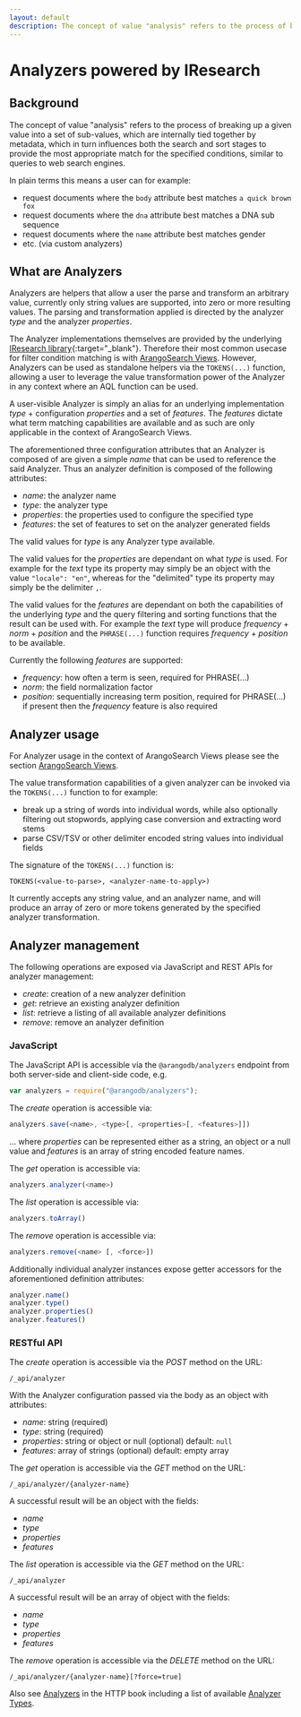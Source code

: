 ```yaml
---
layout: default
description: The concept of value "analysis" refers to the process of breaking up a givenvalue into a set of sub-values, which are internally tied together by metadata,which in turn influences both the search and sort stages to provide the mostappropriate match for the specified conditions, similar to queries to websearch engines
---
```

# Analyzers powered by IResearch

## Background

The concept of value "analysis" refers to the process of breaking up a given
value into a set of sub-values, which are internally tied together by metadata,
which in turn influences both the search and sort stages to provide the most
appropriate match for the specified conditions, similar to queries to web
search engines.

In plain terms this means a user can for example:

- request documents where the `body` attribute best matches `a quick brown fox`
- request documents where the `dna` attribute best matches a DNA sub sequence
- request documents where the `name` attribute best matches gender
- etc. (via custom analyzers)

## What are Analyzers

Analyzers are helpers that allow a user the parse and transform an arbitrary
value, currently only string values are supported, into zero or more resulting
values. The parsing and transformation applied is directed by the analyzer
*type* and the analyzer *properties*.

The Analyzer implementations themselves are provided by the underlying
[IResearch library](https://github.com/iresearch-toolkit/iresearch){:target="_blank"}.
Therefore their most common usecase for filter condition matching is with
[ArangoSearch Views](views-arangosearch.html).
However, Analyzers can be used as standalone helpers via the `TOKENS(...)`
function, allowing a user to leverage the value transformation power of the
Analyzer in any context where an AQL function can be used.

A user-visible Analyzer is simply an alias for an underlying implementation
*type* + configuration *properties* and a set of *features*. The *features*
dictate what term matching capabilities are available and as such are only
applicable in the context of ArangoSearch Views.

The aforementioned three configuration attributes that an Analyzer is composed
of are given a simple *name* that can be used to reference the said Analyzer.
Thus an analyzer definition is composed of the following attributes:

- *name*: the analyzer name
- *type*: the analyzer type
- *properties*: the properties used to configure the specified type
- *features*: the set of features to set on the analyzer generated fields

The valid values for *type* is any Analyzer type available.

The valid values for the *properties* are dependant on what *type* is used. For
example for the *text* type its property may simply be an object with the value
`"locale": "en"`, whereas for the "delimited" type its property may simply be
the delimiter `,`.

The valid values for the *features* are dependant on both the capabilities of
the underlying *type* and the query filtering and sorting functions that the
result can be used with. For example the *text* type will produce
*frequency* + *norm* + *position* and the `PHRASE(...)` function requires
*frequency* + *position* to be available.

Currently the following *features* are supported:

- *frequency*: how often a term is seen, required for PHRASE(...)
- *norm*: the field normalization factor
- *position*: sequentially increasing term position, required for PHRASE(...)
  if present then the *frequency* feature is also required

## Analyzer usage

For Analyzer usage in the context of ArangoSearch Views please see the section
[ArangoSearch Views](views-arangosearch.html).

The value transformation capabilities of a given analyzer can be invoked via
the `TOKENS(...)` function to for example:
- break up a string of words into individual words, while also optionally
  filtering out stopwords, applying case conversion and extracting word stems
- parse CSV/TSV or other delimiter encoded string values into individual fields

The signature of the `TOKENS(...)` function is:

    TOKENS(<value-to-parse>, <analyzer-name-to-apply>)

It currently accepts any string value, and an analyzer name, and will produce
an array of zero or more tokens generated by the specified analyzer
transformation.

## Analyzer management

The following operations are exposed via JavaScript and REST APIs for analyzer
management:

- *create*: creation of a new analyzer definition
- *get*: retrieve an existing analyzer definition
- *list*: retrieve a listing of all available analyzer definitions
- *remove*: remove an analyzer definition

### JavaScript

The JavaScript API is accessible via the `@arangodb/analyzers` endpoint from
both server-side and client-side code, e.g.

```js
var analyzers = require("@arangodb/analyzers");
```

The *create* operation is accessible via:

```js
analyzers.save(<name>, <type>[, <properties>[, <features>]])
```

… where *properties* can be represented either as a string, an object or a null
value and *features* is an array of string encoded feature names.

The *get* operation is accessible via:

```js
analyzers.analyzer(<name>)
```

The *list* operation is accessible via:

```js
analyzers.toArray()
```

The *remove* operation is accessible via:

```js
analyzers.remove(<name> [, <force>])
```

Additionally individual analyzer instances expose getter accessors for the
aforementioned definition attributes:

```js
analyzer.name()
analyzer.type()
analyzer.properties()
analyzer.features()
```

### RESTful API

The *create* operation is accessible via the *POST* method on the URL:

    /_api/analyzer

With the Analyzer configuration passed via the body as an object with
attributes:

- *name*: string (required)
- *type*: string (required)
- *properties*: string or object or null (optional) default: `null`
- *features*: array of strings (optional) default: empty array

The *get* operation is accessible via the *GET* method on the URL:

    /_api/analyzer/{analyzer-name}

A successful result will be an object with the fields:
- *name*
- *type*
- *properties*
- *features*

The *list* operation is accessible via the *GET* method on the URL:

    /_api/analyzer

A successful result will be an array of object with the fields:
- *name*
- *type*
- *properties*
- *features*

The *remove* operation is accessible via the *DELETE* method on the URL:

    /_api/analyzer/{analyzer-name}[?force=true]

Also see [Analyzers](../http/analyzers.html) in the HTTP book
including a list of available [Analyzer Types](../http/analyzers.html#analyzer-types).

